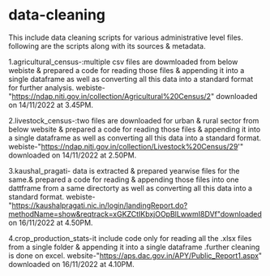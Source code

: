 # data-cleaning
This include data cleaning scripts for various administrative level files. following are the scripts along with its sources & metadata.

1.agricultural_census-:multiple csv files are dowmloaded from below webiste & prepared a code for reading those files & appending it into a single dataframe as well as converting all this data into a standard format for further analysis. webiste-"https://ndap.niti.gov.in/collection/Agricultural%20Census/2" downloaded on 14/11/2022 at 3.45PM.

2.livestock_census-:two files are downloaded for urban & rural sector from below website & prepared a code for reading those files & appending it into a single dataframe as well as converting all this data into a standard format. webiste-"https://ndap.niti.gov.in/collection/Livestock%20Census/29'" downloaded on 14/11/2022 at 2.50PM.

3.kaushal_pragati- data is extracted & prepared yearwise files for the same.& prepared a code for reading & appending those files into one dattframe from a same directorty as well as converting all this data into a standard format. webiste-"https://kaushalpragati.nic.in/login/landingReport.do?methodName=show&reqtrack=xGKZCtIKbxjOOpBlLwwmI8DVf"downloaded on 16/11/2022 at 4.50PM.

4.crop_production_stats-it include code only for reading all the .xlsx files from a single folder & appending it into a single dataframe .further cleaning is done on excel. website-"https://aps.dac.gov.in/APY/Public_Report1.aspx" downloaded on 16/11/2022 at 4.10PM.
